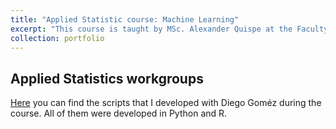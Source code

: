 ```yaml
---
title: "Applied Statistic course: Machine Learning"
excerpt: "This course is taught by MSc. Alexander Quispe at the Faculty of Social Sciences of the PUCP"
collection: portfolio
---
```


## Applied Statistics workgroups

[Here](https://github.com/alexander-pacheco/Applied-Statistic-course-Machine-Learning) you can find the scripts that I developed with Diego Goméz during the course. All of them were developed in Python and R.

